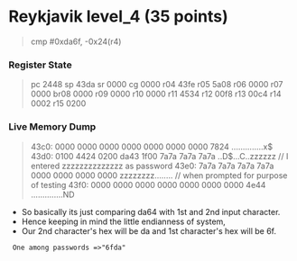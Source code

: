 # Reykjavik level_4 (35 points)

> cmp #0xda6f, -0x24(r4)

### Register State
> pc  2448  sp  43da  sr  0000  cg  0000
> r04 43fe  r05 5a08  r06 0000  r07 0000
> br08 0000  r09 0000  r10 0000  r11 4534
> r12 00f8  r13 00c4  r14 0002  r15 0200

### Live Memory Dump
> 43c0:   0000 0000 0000 0000 0000 0000 0000 7824   ..............x$
> 43d0:   0100 4424 0200 da43 1f00 7a7a 7a7a 7a7a   ..D$...C..zzzzzz   // I entered zzzzzzzzzzzzzz as password
> 43e0:   7a7a 7a7a 7a7a 7a7a 0000 0000 0000 0000   zzzzzzzz........   // when prompted for purpose of testing
> 43f0:   0000 0000 0000 0000 0000 0000 0000 4e44   ..............ND

- So basically its just comparing da64 with 1st and 2nd input character. 
- Hence keeping in mind the little endianness of system,
- Our 2nd character's hex will be da and 1st character's hex will be 6f.

` One among passwords =>"6fda"`